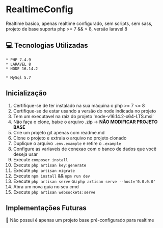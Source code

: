 # RealtimeConfig
  Realtime basico, apenas realtime configurado, sem scripts, sem sass, projeto de base suporta php >= 7 && < 8, versão laravel 8

## :computer: Tecnologias Utilizadas
~~~ BackEnd
* PHP 7.4.9
* LARAVEL 8
* NODE 16.14.2
~~~

~~~Banco
* MySql 5.7
~~~
## Inicialização
1. Certifique-se de ter instalado na sua máquina o php >= 7 <= 8 
2. Certifique-se de estar usando a versão do node indicada no projeto
3. Tem um executavel na raiz do projeto 'node-v16.14.2-x64-LTS.msi'
4. Não faça o clone, baixe o arquivo .zip -> **NÃO MODIFICAR PROJETO BASE**
5. Crie um projeto git apenas com readme.md
6. Clone o projeto e extraia o arquivo no projeto clonado
7. Duplique o arquivo `.env.example` e retire o `.example`
8. Configure as variaveis de conexao com o banco de dados que você deseja usar
9. Execute `composer install`
10. Execute `php artisan key:generate`
11. Execute `php artisan migrate`
12. Execute `npm install` && `npm run dev`
13. Execute `php artisan serve` ou `php artisan serve --host='0.0.0.0'`
13. Abra um nova guia no seu cmd
14. Execute `php artisan websockets:serve` 

## Implementações Futuras
 :construction:  Não possui é apenas um projeto base pré-configurado para realtime

